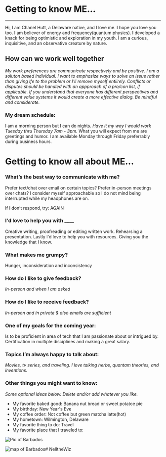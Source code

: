 # Getting to know ME...
___

Hi, I am Chanel Hutt, a Delaware native, and I love me. I hope you love you too. I am believer of energy and frequency(quantum physics). I developed a knack for being optimistic and exploration in my youth. I am a curious, inquisitive, and an observative creature by nature. 
 

## How can we work well together
*My work preferences are communicate respectively and be positive. I am a soluton based individual. I want to emphasize ways to solve an issue rather than giving lfe to the problem or I'll remove myself entiirely. Conflicts or disputes should be handled with an appproach of a pro/con list, if applicable. If you understand that everyone has different perspectives and different value systems it would create a more effective dialog. Be mindful and considerate.*

### My dream schedule:
I am a morning person but I can do nights. *Have it my way I would work Tuesday thru Thursday 7am - 3pm.* What you will expect from me are greetings and humor. I am available Monday through Friday preferrably during business hours. 

# Getting to know all about ME...

### What’s the best way to communicate with me?
Prefer text/chat over email on certain topics? Prefer in-person meetings over chats? I consider myself approachable so I do not mind being interrupted while my headphones are on.

If I don’t respond, try: AGAIN

### I'd love to help you with ____
Creative writing, proofreading or editing written work. Rehearsing a presentation. Lastly I'd love to help you with resources. Giving you the knowledge that I know. 

### What makes me grumpy?
Hunger, inconsideration and inconsistency
	
### How do I like to give feedback?
*In-person and when I am asked*

### How do I like to receive feedback?
*In-person and in private & also emails are sufficient*

### One of my goals for the coming year:
Is to be proficient in area of tech that I am passionate about or intrigued by. Certification in multiple disciplines and making a great salary. 

### Topics I’m always happy to talk about:
*Movies, tv series, and traveling. I love talking herbs, quantam theories, and inventions.*

### Other things you might want to know:
*Some optional ideas below. Delete and/or add whatever you like.*

* My favorite baked good: Banana nut bread or sweet potatoe pie 
* My birthday: New Year's Eve
* My coffee order: Not coffee but green matcha latte(hot)
* My hometown: Wilmington, Delaware
* My favorite thing to do: Travel             
* My favorite place that I traveled to: 

![Pic of Barbados](images/barbados1.jpeg)

![map of Barbados](images/barbados2.jpg)# NelltheWiz
